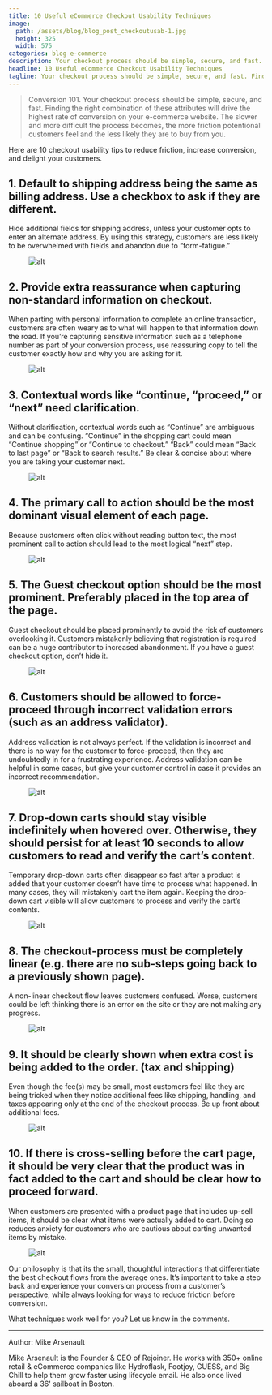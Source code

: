 ```yaml
---
title: 10 Useful eCommerce Checkout Usability Techniques
image:
  path: /assets/blog/blog_post_checkoutusab-1.jpg
  height: 325
  width: 575
categories: blog e-commerce
description: Your checkout process should be simple, secure, and fast. Finding the right combination of these attributes will  drive the highest rate of conversion on your e-commerce website.
headline: 10 Useful eCommerce Checkout Usability Techniques
tagline: Your checkout process should be simple, secure, and fast. Finding the right combination of these attributes will  drive the highest rate of conversion on your e-commerce website.
---
```


> Conversion 101. Your checkout process should be simple, secure, and fast. 
Finding the right combination of these attributes will  drive the highest rate of conversion 
on your e-commerce website. The slower and more difficult the process becomes, 
the more friction potentional customers feel and the less likely they are to buy from you.

Here are 10 checkout usability tips to reduce friction, increase conversion, and delight your customers.

## 1. Default to shipping address being the same as billing address. Use a checkbox to ask if they are different.

Hide additional fields for shipping address, unless your customer opts to enter an alternate address. By using this strategy, customers are less likely to be overwhelmed with fields and abandon due to “form-fatigue.”


<figure class="post-image post-image-center">
    <img src="/assets/blog/blog_gnc-e1371224000488.jpg" alt="alt">
</figure>

##  2. Provide extra reassurance when capturing non-standard information on checkout. 

When parting with personal information to complete an online transaction, customers are often weary as to what will happen to that information down the road. If you’re capturing sensitive information such as a telephone number as part of your conversion process, 
use reassuring copy to tell the customer exactly how and why you are asking for it.

<figure class="post-image post-image-center">
    <img src="/assets/blog/blog_sportsauthority-e1371224038981.jpg" alt="alt">
</figure>

##  3. Contextual words like “continue, “proceed,” or “next” need clarification.

Without clarification, contextual words such as “Continue” are ambiguous and can be confusing. 
“Continue” in the shopping cart could mean “Continue shopping” or “Continue to checkout.” “Back” could mean “Back to last page” or “Back to search results.” Be clear & concise about where you are taking your customer next.

<figure class="post-image post-image-center">
    <img src="/assets/blog/blog_underarmour-e1371224065183.jpg" alt="alt">
</figure>

## 4. The primary call to action should be the most dominant visual element of each page.

Because customers often click without reading button text, the most prominent call to 
action should lead to the most logical “next” step.

<figure class="post-image post-image-center">
    <img src="/assets/blog/blog_nike-e1371224117998.jpg" alt="alt">
</figure>

##  5. The Guest checkout option should be the most prominent. Preferably placed in the top area of the page.

Guest checkout should be placed prominently to avoid the risk of customers overlooking it. Customers mistakenly believing that registration is required can be a huge contributor to increased abandonment. 
If you have a guest checkout option, don’t hide it.

<figure class="post-image post-image-center">
    <img src="/assets/blog/blog_karmaloop-e1371224163511.jpg" alt="alt">
</figure>

## 6. Customers should be allowed to force-proceed through incorrect validation errors (such as an address validator).

Address validation is not always perfect. If the validation is incorrect and there is no way for the customer to force-proceed, then they are undoubtedly in for a frustrating experience. Address validation can be helpful in some cases, but give your customer control in case it provides an incorrect recommendation.


<figure class="post-image post-image-center">
    <img src="/assets/blog/blog_pcmall-e1371224194493.jpg" alt="alt">
</figure>


##  7. Drop-down carts should stay visible indefinitely when hovered over. Otherwise, they should persist for at least 10 seconds to allow customers to read and verify the cart’s content.

Temporary drop-down carts often disappear so fast after a product is added that your customer doesn’t have time to process what happened. In many cases, they will mistakenly cart the item again. Keeping the drop-down cart visible will allow customers to process and verify the cart’s contents.

<figure class="post-image post-image-center">
    <img src="/assets/blog/blog_ebags-e1371224224138.jpg" alt="alt">
</figure>

## 8. The checkout-process must be completely linear (e.g. there are no sub-steps going back to a previously shown page).

A non-linear checkout flow leaves customers confused. Worse, customers could be left thinking there is an error on the site or they are not making any progress.

<figure class="post-image post-image-center">
    <img src="/assets/blog/blog_allstarhealth-e1371224250280.jpg" alt="alt">
</figure>

## 9. It should be clearly shown when extra cost is being added to the order. (tax and shipping)

Even though the fee(s) may be small, most customers feel like they are being tricked when they notice additional fees like shipping, handling, and taxes appearing only at the end of the checkout process. Be up front about additional fees.

<figure class="post-image post-image-center">
    <img src="/assets/blog/blog_levis-e1371224275728.jpg" alt="alt">
</figure>

## 10. If there is cross-selling before the cart page, it should be very clear that the product was in fact added to the cart and should be clear how to proceed forward.

When customers are presented with a product page that includes up-sell items, it should be clear what items were actually added to cart. Doing so reduces anxiety for customers who are cautious about carting unwanted items by mistake.

<figure class="post-image post-image-center">
    <img src="/assets/blog/blog_amazon-e1371224333240.jpg" alt="alt">
</figure>


Our philosophy is that its the small, thoughtful interactions that differentiate the best checkout flows from the average ones. It’s important to take a step back and experience your conversion process from a customer’s perspective, while always looking for ways to reduce friction before conversion.

What techniques work well for you? Let us know in the comments.

---

Author: Mike Arsenault
        
Mike Arsenault is the Founder & CEO of Rejoiner. He works with 350+ online retail & eCommerce companies 
like Hydroflask, Footjoy, GUESS, and Big Chill to help them grow faster using lifecycle email. He also once 
lived aboard a 36' sailboat in Boston.